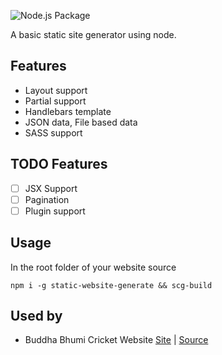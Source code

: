 ![Node.js Package](https://github.com/naabin/static-website-generator/workflows/Node.js%20Package/badge.svg)

A basic static site generator using node.
## Features
- Layout support
- Partial support
- Handlebars template
- JSON data, File based data
- SASS support

## TODO Features
- [ ] JSX Support
- [ ] Pagination
- [ ] Plugin support

## Usage
In the root folder of your website source
```
npm i -g static-website-generate && scg-build
```

## Used by
- Buddha Bhumi Cricket Website [Site](https://github.com/naabin/static-website-generator) | [Source](https://www.buddhabhumicricket.com/)
